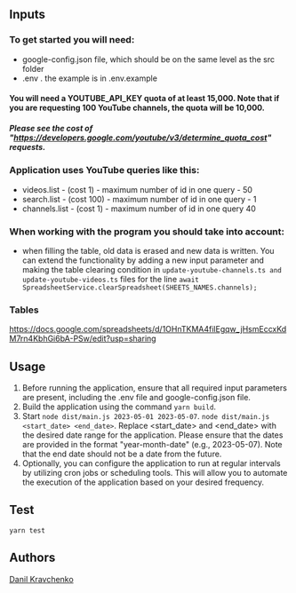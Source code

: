 ## Inputs

### To get started you will need:

- google-config.json file, which should be on the same level as the src folder
- .env . the example is in .env.example

#### You will need a YOUTUBE_API_KEY quota of at least 15,000. Note that if you are requesting 100 YouTube channels, the quota will be 10,000.

##### Please see the cost of "https://developers.google.com/youtube/v3/determine_quota_cost" requests.

### Application uses YouTube queries like this:

- videos.list - (cost 1) - maximum number of id in one query - 50
- search.list - (cost 100) - maximum number of id in one query - 1
- channels.list - (cost 1) - maximum number of id in one query 40

### When working with the program you should take into account:

- when filling the table, old data is erased and new data is written. You can extend the functionality by adding a new
  input parameter and making the table clearing condition in `update-youtube-channels.ts and update-youtube-videos.ts`
  files for the line `await SpreadsheetService.clearSpreadsheet(SHEETS_NAMES.channels);`

### Tables

https://docs.google.com/spreadsheets/d/1OHnTKMA4filEgqw_jHsmEccxKdM7rn4KbhGi6bA-PSw/edit?usp=sharing

## Usage

1. Before running the application, ensure that all required input parameters are present, including the .env file and
   google-config.json file.
2. Build the application using the command `yarn build`.
3. Start `node dist/main.js 2023-05-01 2023-05-07`. `node dist/main.js <start_date> <end_date>`. Replace <start_date>
   and <end_date> with the desired date range for the application. Please ensure that the dates are provided in the
   format "year-month-date" (e.g., 2023-05-07). Note that the end date should not be a date from the future.
4. Optionally, you can configure the application to run at regular intervals by utilizing cron jobs or scheduling tools.
   This will allow you to automate the execution of the application based on your desired frequency.

## Test

`yarn test`

## Authors

[Danil Kravchenko](https://github.com/fd-mailden)